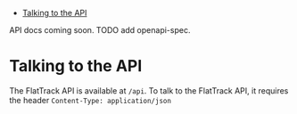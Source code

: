- [Talking to the API](#sec-1)

API docs coming soon. TODO add openapi-spec.

# Talking to the API<a id="sec-1"></a>

The FlatTrack API is available at `/api`. To talk to the FlatTrack API, it requires the header `Content-Type: application/json`

